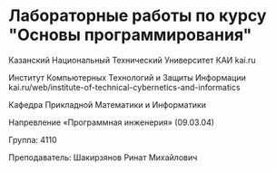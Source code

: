 # Лабораторные работы по курсу "Основы программирования"

Казанский Национальный Технический Университет КАИ kai.ru

Институт Компьютерных Технологий и Защиты Информации kai.ru/web/institute-of-technical-cybernetics-and-informatics

Кафедра Прикладной Математики и Информатики

Напревление «Программная инженерия» (09.03.04)

Группа: 4110

Преподаватель: Шакирзянов Ринат Михайлович
